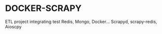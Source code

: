 # DOCKER-SCRAPY
ETL project integrating test Redis, Mongo, Docker... Scrapyd, scrapy-redis, Aioscpy 